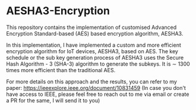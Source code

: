 # AESHA3-Encryption
This repository contains the implementation of customised Advanced Encryption Standard-based (AES) based encryption algorithm, AESHA3.

In this implementation, I have implemented a custom and more efficient encryption algorithm for IoT devices, AESHA3, based on AES. 
The key schedule or the sub key generation process of AESHA3 uses the Secure Hash Algorithm - 3 (SHA-3) algorithm to generate the subkeys. It is $\sim$ 1300 times more efficient than the traditional AES. 

For more details on this approach and the results, you can refer to my paper: https://ieeexplore.ieee.org/document/10831459 (In case you don't have access to IEEE, please feel free to reach out to me via email or create a PR for the same, I will send it to you)
